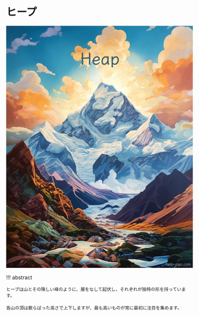 # ヒープ

![ヒープ](../assets/covers/chapter_heap.jpg)

!!! abstract

    ヒープは山とその険しい峰のように、層をなして起伏し、それぞれが独特の形を持っています。

    各山の頂は散らばった高さで上下しますが、最も高いものが常に最初に注目を集めます。
